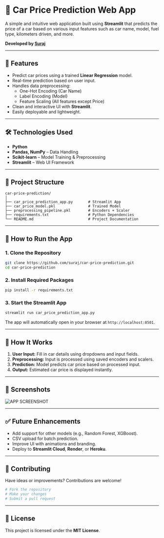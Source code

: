 
# 🚗 Car Price Prediction Web App

A simple and intuitive web application built using **Streamlit** that predicts the price of a car based on various input features such as car name, model, fuel type, kilometers driven, and more.

**Developed by [Suraj](https://github.com/your-github-username)**

---

## 📌 Features

- Predict car prices using a trained **Linear Regression** model.
- Real-time prediction based on user input.
- Handles data preprocessing:
  - One-Hot Encoding (Car Name)
  - Label Encoding (Model)
  - Feature Scaling (All features except Price)
- Clean and interactive UI with **Streamlit**.
- Easily deployable and lightweight.

---

## 🛠️ Technologies Used

- **Python**
- **Pandas, NumPy** – Data Handling
- **Scikit-learn** – Model Training & Preprocessing
- **Streamlit** – Web UI Framework

---

## 📂 Project Structure

```
car-price-prediction/
│
├── car_price_prediction_app.py       # Streamlit App
├── car_price_model.pkl               # Trained Model
├── preprocessing_pipeline.pkl        # Encoders + Scaler
├── requirements.txt                  # Python Dependencies
└── README.md                         # Project Documentation
```

---

## 🚀 How to Run the App

### 1. Clone the Repository

```bash
git clone https://github.com/suraj/car-price-prediction.git
cd car-price-prediction
```

### 2. Install Required Packages

```bash
pip install -r requirements.txt
```

### 3. Start the Streamlit App

```bash
streamlit run car_price_prediction_app.py
```

The app will automatically open in your browser at `http://localhost:8501`.

---

## 🧠 How It Works

1. **User Input:** Fill in car details using dropdowns and input fields.
2. **Preprocessing:** Input is processed using saved encoders and scalers.
3. **Prediction:** Model predicts car price based on processed input.
4. **Output:** Estimated car price is displayed instantly.

---

## 📸 Screenshots

![APP SCREENSHOT]("https://github.com/Git-Suraj-hub/Car-Price-Prediction/blob/main/Page1.png")

---

## ✅ Future Enhancements

- Add support for other models (e.g., Random Forest, XGBoost).
- CSV upload for batch prediction.
- Improve UI with animations and branding.
- Deploy to **Streamlit Cloud**, **Render**, or **Heroku**.

---

## 🤝 Contributing

Have ideas or improvements? Contributions are welcome!

```bash
# Fork the repository
# Make your changes
# Submit a pull request
```

---

## 📃 License

This project is licensed under the **MIT License**.

